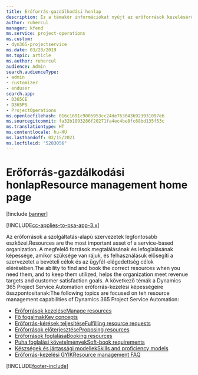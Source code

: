 ```yaml
---
title: Erőforrás-gazdálkodási honlap
description: Ez a témakör információkat nyújt az erőforrások kezeléséről.
author: ruhercul
manager: kfend
ms.service: project-operations
ms.custom:
- dyn365-projectservice
ms.date: 03/28/2019
ms.topic: article
ms.author: ruhercul
audience: Admin
search.audienceType:
- admin
- customizer
- enduser
search.app:
- D365CE
- D365PS
- ProjectOperations
ms.openlocfilehash: 016c1691c9005953cc24de7630436923931097e6
ms.sourcegitcommit: fa32b1893286f20271fa4ec4be8fc68bd135f53c
ms.translationtype: HT
ms.contentlocale: hu-HU
ms.lasthandoff: 02/15/2021
ms.locfileid: "5283056"
---
```

# <a name="resource-management-home-page"></a><span data-ttu-id="a6042-103">Erőforrás-gazdálkodási honlap</span><span class="sxs-lookup"><span data-stu-id="a6042-103">Resource management home page</span></span>

[!include [banner](../includes/psa-now-project-operations.md)]

[!INCLUDE[cc-applies-to-psa-app-3.x](../includes/cc-applies-to-psa-app-3x.md)]

<span data-ttu-id="a6042-104">Az erőforrások a szolgáltatás-alapú szervezetek legfontosabb eszközei.</span><span class="sxs-lookup"><span data-stu-id="a6042-104">Resources are the most important asset of a service-based organization.</span></span> <span data-ttu-id="a6042-105">A megfelelő források megtalálásának és lefoglalásának képessége, amikor szüksége van rájuk, és felhasználásuk elősegíti a szervezetet a bevételi célok és az ügyfél-elégedettség célok elérésében.</span><span class="sxs-lookup"><span data-stu-id="a6042-105">The ability to find and book the correct resources when you need them, and to keep them utilized, helps the organization meet revenue targets and customer satisfaction goals.</span></span> <span data-ttu-id="a6042-106">A következő témák a Dynamics 365 Project Service Automation erőforrás-kezelési képességeire összpontosítanak:</span><span class="sxs-lookup"><span data-stu-id="a6042-106">The following topics are focused on teh resource management capabilities of Dynamics 365 Project Service Automation:</span></span>

- [<span data-ttu-id="a6042-107">Erőforrások kezelése</span><span class="sxs-lookup"><span data-stu-id="a6042-107">Manage resources</span></span>](manage-resources.md)
- [<span data-ttu-id="a6042-108">Fő fogalmak</span><span class="sxs-lookup"><span data-stu-id="a6042-108">Key concepts</span></span>](reports-key-concepts.md)
- [<span data-ttu-id="a6042-109">Erőforrás-kérések teljesítése</span><span class="sxs-lookup"><span data-stu-id="a6042-109">Fulfilling resource requests</span></span>](resource-management-fulfill-requests.md)
- [<span data-ttu-id="a6042-110">Erőforrások előterjesztése</span><span class="sxs-lookup"><span data-stu-id="a6042-110">Proposing resources</span></span>](resource-management-propose-resources.md)
- [<span data-ttu-id="a6042-111">Erőforrások foglalása</span><span class="sxs-lookup"><span data-stu-id="a6042-111">Booking resources</span></span>](resource-management-book-resources-scheduleboard.md)
- [<span data-ttu-id="a6042-112">Puha foglalási követelmények</span><span class="sxs-lookup"><span data-stu-id="a6042-112">Soft-book requirements</span></span>](resource-management-softbook-requirements.md)
- [<span data-ttu-id="a6042-113">Készségek és jártassági modellek</span><span class="sxs-lookup"><span data-stu-id="a6042-113">Skills and proficiency models</span></span>](resource-management-skills-proficiency.md)
- [<span data-ttu-id="a6042-114">Erőforrás-kezelési GYIK</span><span class="sxs-lookup"><span data-stu-id="a6042-114">Resource management FAQ</span></span>](resource-management-faq.md)


[!INCLUDE[footer-include](../includes/footer-banner.md)]
